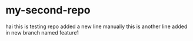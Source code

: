 # my-second-repo
hai
this is testing repo
added a new line manually
this is another line
added in new branch named feature1
